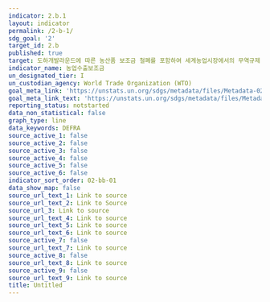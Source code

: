 ```yaml
---
indicator: 2.b.1
layout: indicator
permalink: /2-b-1/
sdg_goal: '2'
target_id: 2.b
published: true
target: 도하개발라운드에 따른 농산품 보조금 철폐를 포함하여 세계농업시장에서의 무역규제 및 왜곡 시정
indicator_name: 농업수출보조금
un_designated_tier: I
un_custodian_agency: World Trade Organization (WTO)
goal_meta_link: 'https://unstats.un.org/sdgs/metadata/files/Metadata-02-0B-01.pdf'
goal_meta_link_text: 'https://unstats.un.org/sdgs/metadata/files/Metadata-02-0B-01.pdf'
reporting_status: notstarted
data_non_statistical: false
graph_type: line
data_keywords: DEFRA
source_active_1: false
source_active_2: false
source_active_3: false
source_active_4: false
source_active_5: false
source_active_6: false
indicator_sort_order: 02-bb-01
data_show_map: false
source_url_text_1: Link to source
source_url_text_2: Link to Source
source_url_3: Link to source
source_url_text_4: Link to source
source_url_text_5: Link to source
source_url_text_6: Link to source
source_active_7: false
source_url_text_7: Link to source
source_active_8: false
source_url_text_8: Link to source
source_active_9: false
source_url_text_9: Link to source
title: Untitled
---
```

